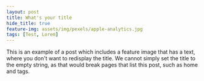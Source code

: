 ```yaml
---
layout: post
title: What's your title
hide_title: true
feature-img: assets/img/pexels/apple-analytics.jpg
tags: [Test, Lorem]
---
```


This is an example of a post which includes a feature image that has a
text, where you don't want to redisplay the title.
We cannot simply set the title to the empty string, as that would
break pages that list this post, such as home and tags.



